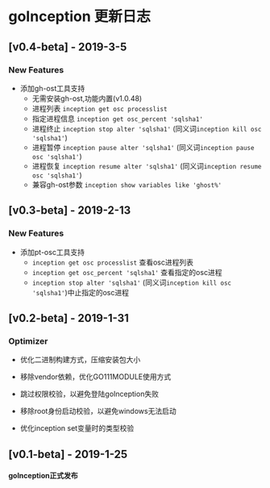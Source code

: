 # goInception 更新日志


## [v0.4-beta] - 2019-3-5
### New Features
* 添加gh-ost工具支持
  - 无需安装gh-ost,功能内置(v1.0.48)  
  - 进程列表 ```inception get osc processlist```
  - 指定进程信息 ```inception get osc_percent 'sqlsha1'```
  - 进程终止 ```inception stop alter 'sqlsha1'``` (同义词```inception kill osc 'sqlsha1'```)
  - 进程暂停 ```inception pause alter 'sqlsha1'``` (同义词```inception pause osc 'sqlsha1'```)
  - 进程恢复 ```inception resume alter 'sqlsha1'``` (同义词```inception resume osc 'sqlsha1'```)
  - 兼容gh-ost参数 ```inception show variables like 'ghost%'```


## [v0.3-beta] - 2019-2-13
### New Features
* 添加pt-osc工具支持
  - ```inception get osc processlist``` 查看osc进程列表
  - ```inception get osc_percent 'sqlsha1'``` 查看指定的osc进程
  - ```inception stop alter 'sqlsha1'``` (同义词```inception kill osc 'sqlsha1'```)中止指定的osc进程


## [v0.2-beta] - 2019-1-31
### Optimizer
* 优化二进制构建方式，压缩安装包大小
* 移除vendor依赖，优化GO111MODULE使用方式

* 跳过权限校验，以避免登陆goInception失败
* 移除root身份启动校验，以避免windows无法启动
* 优化inception set变量时的类型校验


## [v0.1-beta] - 2019-1-25
#### goInception正式发布

